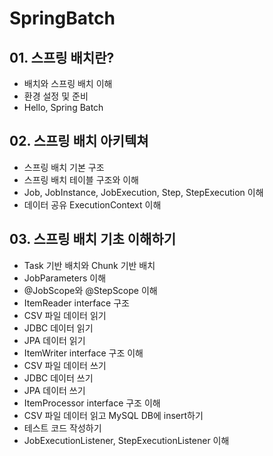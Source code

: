 # SpringBatch

## 01. 스프링 배치란?
- 배치와 스프링 배치 이해
- 환경 설정 및 준비
- Hello, Spring Batch

## 02. 스프링 배치 아키텍쳐
- 스프링 배치 기본 구조
- 스프링 배치 테이블 구조와 이해
- Job, JobInstance, JobExecution, Step, StepExecution 이해
- 데이터 공유 ExecutionContext 이해

## 03. 스프링 배치 기초 이해하기
- Task 기반 배치와 Chunk 기반 배치
- JobParameters 이해
- @JobScope와 @StepScope 이해
- ItemReader interface 구조
- CSV 파일 데이터 읽기
- JDBC 데이터 읽기
- JPA 데이터 읽기
- ItemWriter interface 구조 이해
- CSV 파일 데이터 쓰기
- JDBC 데이터 쓰기
- JPA 데이터 쓰기
- ItemProcessor interface 구조 이해
- CSV 파일 데이터 읽고 MySQL DB에 insert하기
- 테스트 코드 작성하기
- JobExecutionListener, StepExecutionListener 이해
